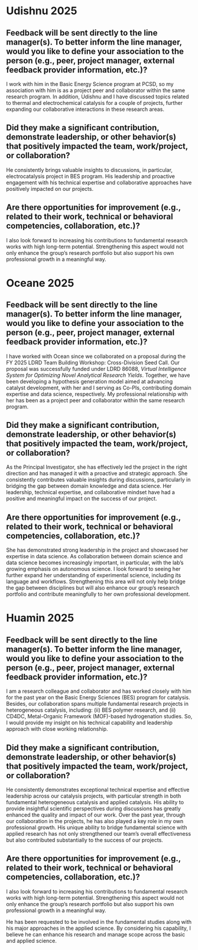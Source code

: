 # Udishnu 2025
## Feedback will be sent directly to the line manager(s). To better inform the line manager, would you like to define your association to the person (e.g., peer, project manager, external feedback provider information, etc.)?
I work with him in the Basic Energy Science program at PCSD, so my association with him is as a project peer and collaborator within the same research program. In addition, Udishnu and I have discussed topics related to thermal and electrochemical catalysis for a couple of projects, further expanding our collaborative interactions in these research areas.

## Did they make a significant contribution, demonstrate leadership, or other behavior(s) that positively impacted the team, work/project, or collaboration?
He consistently brings valuable insights to discussions, in particular, electrocatalysis project in BES program. His leadership and proactive engagement with his technical expertise and collaborative approaches have positively impacted on our projects.

## Are there opportunities for improvement (e.g., related to their work, technical or behavioral competencies, collaboration, etc.)?
I also look forward to increasing his contributions to fundamental research works with high long-term potential. Strengthening this aspect would not only enhance the group’s research portfolio but also support his own professional growth in a meaningful way.



# Oceane 2025
## Feedback will be sent directly to the line manager(s). To better inform the line manager, would you like to define your association to the person (e.g., peer, project manager, external feedback provider information, etc.)?
I have worked with Ocean since we collaborated on a proposal during the FY 2025 LDRD Team Building Workshop: Cross-Division Seed Call. Our proposal was successfully funded under LDRD 86088, _Virtual Intelligence System for Optimizing Novel Analytical Research Yields_. Together, we have been developing a hypothesis generation model aimed at advancing catalyst development, with her and I serving as Co-PIs, contributing domain expertise and data science, respectively. My professional relationship with her has been as a project peer and collaborator within the same research program.

## Did they make a significant contribution, demonstrate leadership, or other behavior(s) that positively impacted the team, work/project, or collaboration?
As the Principal Investigator, she has effectively led the project in the right direction and has managed it with a proactive and strategic approach. She consistently contributes valuable insights during discussions, particularly in bridging the gap between domain knowledge and data science. Her leadership, technical expertise, and collaborative mindset have had a positive and meaningful impact on the success of our project.

## Are there opportunities for improvement (e.g., related to their work, technical or behavioral competencies, collaboration, etc.)?
She has demonstrated strong leadership in the project and showcased her expertise in data science. As collaboration between domain science and data science becomes increasingly important, in particular, with the lab’s growing emphasis on autonomous science. I look forward to seeing her further expand her understanding of experimental science, including its language and workflows. Strengthening this area will not only help bridge the gap between disciplines but will also enhance our group’s research portfolio and contribute meaningfully to her own professional development.

# Huamin 2025
## Feedback will be sent directly to the line manager(s). To better inform the line manager, would you like to define your association to the person (e.g., peer, project manager, external feedback provider information, etc.)?
I am a research colleague and collaborator and has worked closely with him for the past year on the Basic Energy Sciences (BES) program for catalysis. Besides, our collaboration spans multiple fundamental research projects in heterogeneous catalysis, including: (ii) BES polymer research, and (ii) CD4DC,  Metal-Organic Framework (MOF)-based hydrogenation studies. So, I would provide my insight on his technical capability and leadership approach with close working relationship.

## Did they make a significant contribution, demonstrate leadership, or other behavior(s) that positively impacted the team, work/project, or collaboration?
He consistently demonstrates exceptional technical expertise and effective leadership across our catalysis projects, with particular strength in both fundamental heterogeneous catalysis and applied catalysis. His ability to provide insightful scientific perspectives during discussions has greatly enhanced the quality and impact of our work. Over the past year, through our collaboration in the projects, he has also played a key role in my own professional growth. His unique ability to bridge fundamental science with applied research has not only strengthened our team’s overall effectiveness but also contributed substantially to the success of our projects.

## Are there opportunities for improvement (e.g., related to their work, technical or behavioral competencies, collaboration, etc.)?
I also look forward to increasing his contributions to fundamental research works with high long-term potential. Strengthening this aspect would not only enhance the group’s research portfolio but also support his own professional growth in a meaningful way. 

He has been requested to be involved in the fundamental studies along with his major approaches in the applied science. By considering his capability, I believe he can enhance his research and manage scope across the basic and applied science.

